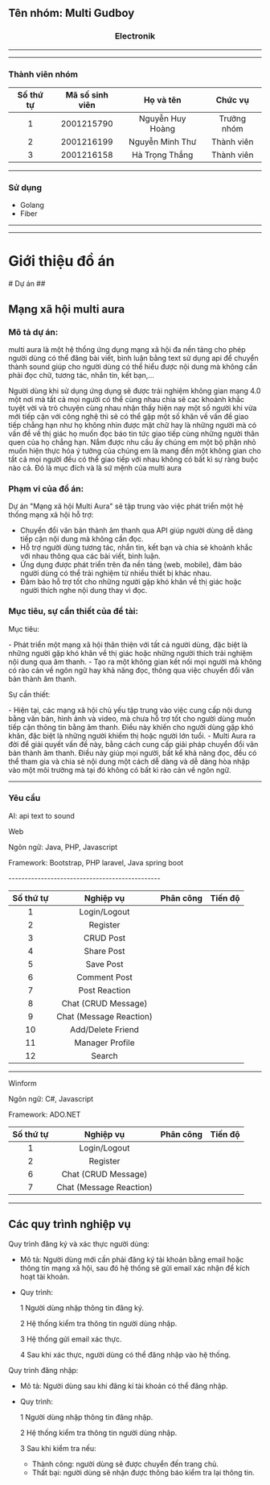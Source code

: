 <h2>Tên nhóm: Multi Gudboy</h2>
<h3 style="text-align:center">Electronik</h3>

-----------------------------------------------
-----------------------------------------------

<h3>Thành viên nhóm</h3>

| Số thứ tự | Mã số sinh viên  | Họ và tên  | Chức vụ |
|:---------:|:------------:|:---------------:|:-----:|
| 1 | 2001215790  | Nguyễn Huy Hoàng | Trưởng nhóm  |
| 2 | 2001216199  | Nguyễn Minh Thư | Thành viên  |
| 3 | 2001216158  | Hà Trọng Thắng | Thành viên  |

-----------------------------------------------
### Sử dụng 
 - Golang
 - Fiber
-----------------------------------------------
-----------------------------------------------
<h1>Giới thiệu đồ án</h1>
# Dự án
## <h2>Mạng xã hội multi aura</h2>

<h3>Mô tả dự án: </h3>
<p>multi aura là một hệ thống ứng dụng mạng xã hội đa nền tảng cho phép người dùng có thể đăng bài viết, bình luận bằng text sử dụng api để chuyển thành sound giúp cho người dùng có thể hiểu được nội dung mà không cần phải đọc chữ, tương tác, nhắn tin, kết bạn,...</p>

<p>Người dùng khi sử dụng ứng dụng sẽ được trải nghiệm không gian mạng 4.0 một nơi mà tất cả mọi người có thể cùng nhau chia sẽ cac khoảnh khắc tuyệt vời và trò chuyện cùng nhau nhận thấy hiện nay một số người khi vừa mới tiếp cận với công nghệ thì sẽ có thể gặp một số khăn về vấn đề giao tiếp chẳng hạn như họ không nhìn được mặt chữ hay là những người mà có vấn đề về thị giác họ muốn đọc báo tin tức giao tiếp cùng những người thân quen của họ chẳng hạn. Nắm được nhu cầu ấy chúng em một bộ phận nhỏ muốn hiện thực hóa ý tưởng của chúng em là mang đến một không gian cho tất cả mọi người đều có thể giao tiếp với nhau không có bất kì sự ràng buộc nào cả. Đó là mục đích và là sứ mệnh của multi aura</p>

<h3>Phạm vi của đồ án:</h3>
<p>Dự án "Mạng xã hội Multi Aura" sẽ tập trung vào việc phát triển một hệ thống mạng xã hội hỗ trợ:</p>

- Chuyển đổi văn bản thành âm thanh qua API giúp người dùng dễ dàng tiếp cận nội dung mà không cần đọc.
- Hỗ trợ người dùng tương tác, nhắn tin, kết bạn và chia sẻ khoảnh khắc với nhau thông qua các bài viết, bình luận.
- Ứng dụng được phát triển trên đa nền tảng (web, mobile), đảm bảo người dùng có thể trải nghiệm từ nhiều thiết bị khác nhau.
- Đảm bảo hỗ trợ tốt cho những người gặp khó khăn về thị giác hoặc người thích nghe nội dung thay vì đọc.
  
<h3>Mục tiêu, sự cần thiết của đề tài:</h3>

<p>Mục tiêu:</p>
- Phát triển một mạng xã hội thân thiện với tất cả người dùng, đặc biệt là những người gặp khó khăn về thị giác hoặc những người thích trải nghiệm nội dung qua âm thanh.
- Tạo ra một không gian kết nối mọi người mà không có rào cản về ngôn ngữ hay khả năng đọc, thông qua việc chuyển đổi văn bản thành âm thanh.

<p>Sự cần thiết:</p>
- Hiện tại, các mạng xã hội chủ yếu tập trung vào việc cung cấp nội dung bằng văn bản, hình ảnh và video, mà chưa hỗ trợ tốt cho người dùng muốn tiếp cận thông tin bằng âm thanh. Điều này khiến cho người dùng gặp khó khăn, đặc biệt là những người khiếm thị hoặc người lớn tuổi.
- Multi Aura ra đời để giải quyết vấn đề này, bằng cách cung cấp giải pháp chuyển đổi văn bản thành âm thanh. Điều này giúp mọi người, bất kể khả năng đọc, đều có thể tham gia và chia sẻ nội dung một cách dễ dàng và dễ dàng hòa nhập vào một môi trường mà tại đó không có bất kì rào cản về ngôn ngữ.

-----------------------------------------------

### Yêu cầu 
<p>AI: api text to sound</p>
<p>Web</p>
<p>Ngôn ngữ: Java, PHP, Javascript</p>
<p>Framework: Bootstrap,  PHP laravel, Java spring boot</p>
-----------------------------------------------

| Số thứ tự | Nghiệp vụ  | Phân công  | Tiến độ |
|:---------:|:------------:|:---------------:|:-----:|
| 1 | Login/Logout  |  | |
| 2 | Register  | | |
| 3 | CRUD Post  | |  |
| 4 | Share Post  | | |
| 5 | Save Post  | | |
| 6 | Comment Post  | |  |
| 7 | Post Reaction | | |
| 8 | Chat (CRUD Message) | |  |
| 9 | Chat (Message Reaction)  ||  |
| 10 | Add/Delete Friend  ||  |
| 11 | Manager Profile  ||  |
| 12 | Search  ||  |



-----------------------------------------------
<p>Winform</p>
<p>Ngôn ngữ: C#, Javascript</p>
<p>Framework: ADO.NET</p>

| Số thứ tự | Nghiệp vụ  | Phân công  | Tiến độ |
|:---------:|:------------:|:---------------:|:-----:|
| 1 | Login/Logout  |  |   |
| 2 | Register  | | |
| 6 | Chat (CRUD Message)  ||  |
| 7 | Chat (Message Reaction) || |


-------------------------------------------------

<h2>Các quy trình nghiệp vụ</h2>

<p>Quy trình đăng ký và xác thực người dùng:</p>

- Mô tả: Người dùng mới cần phải đăng ký tài khoản bằng email hoặc thông tin mạng xã hội, sau đó hệ thống sẽ gửi email xác nhận để kích hoạt tài khoản.
- Quy trình:
  
  1 Người dùng nhập thông tin đăng ký.
    
  2 Hệ thống kiểm tra thông tin người dùng nhập. 
  
  3 Hệ thống gửi email xác thực. 
  
  4 Sau khi xác thực, người dùng có thể đăng nhập vào hệ thống.

<p>Quy trình đăng nhập:</p>

- Mô tả: Người dùng sau khi đăng kí tài khoản có thể đăng nhập.
- Quy trình:
  
  1 Người dùng nhập thông tin đăng nhập.
  
  2 Hệ thống kiểm tra thông tin người dùng nhập.
  
  3 Sau khi kiểm tra nếu:
    - Thành công: người dùng sẽ được chuyển đến trang chủ.
    - Thất bại: người dùng sẽ nhận được thông báo kiểm tra lại thông tin.

